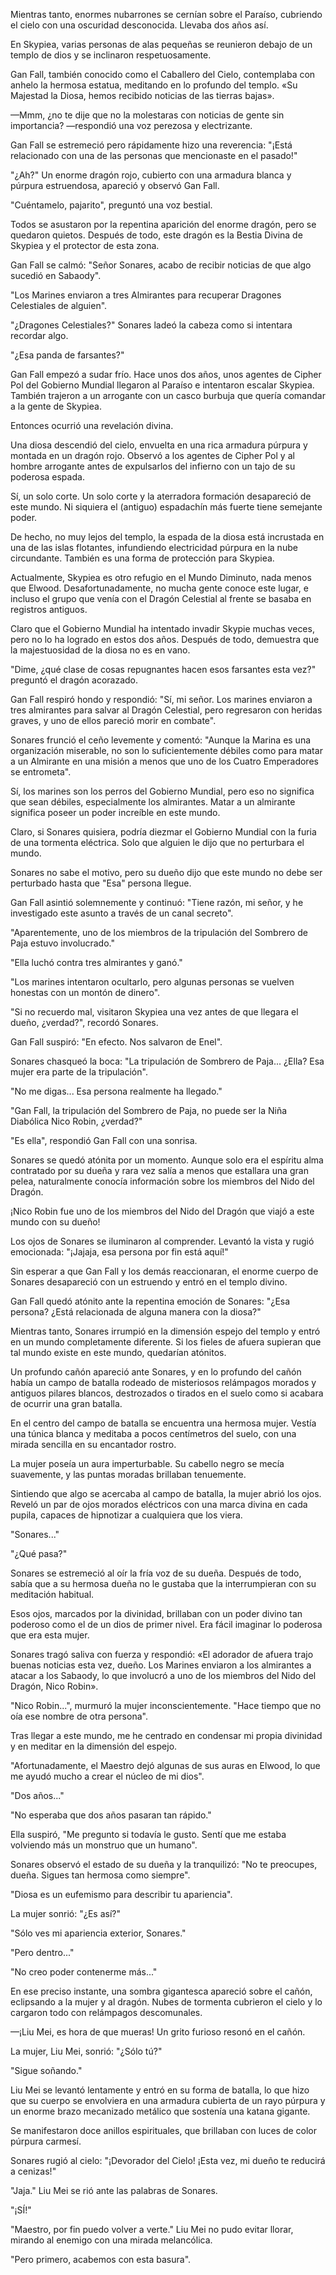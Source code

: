 
Mientras tanto, enormes nubarrones se cernían sobre el Paraíso, cubriendo el cielo con una oscuridad desconocida. Llevaba dos años así.

En Skypiea, varias personas de alas pequeñas se reunieron debajo de un templo de dios y se inclinaron respetuosamente.

Gan Fall, también conocido como el Caballero del Cielo, contemplaba con anhelo la hermosa estatua, meditando en lo profundo del templo. «Su Majestad la Diosa, hemos recibido noticias de las tierras bajas».

—Mmm, ¿no te dije que no la molestaras con noticias de gente sin importancia? —respondió una voz perezosa y electrizante.

Gan Fall se estremeció pero rápidamente hizo una reverencia: "¡Está relacionado con una de las personas que mencionaste en el pasado!"

"¿Ah?" Un enorme dragón rojo, cubierto con una armadura blanca y púrpura estruendosa, apareció y observó Gan Fall.

"Cuéntamelo, pajarito", preguntó una voz bestial.

Todos se asustaron por la repentina aparición del enorme dragón, pero se quedaron quietos. Después de todo, este dragón es la Bestia Divina de Skypiea y el protector de esta zona.

Gan Fall se calmó: "Señor Sonares, acabo de recibir noticias de que algo sucedió en Sabaody".

"Los Marines enviaron a tres Almirantes para recuperar Dragones Celestiales de alguien".

"¿Dragones Celestiales?" Sonares ladeó la cabeza como si intentara recordar algo.

"¿Esa panda de farsantes?"

Gan Fall empezó a sudar frío. Hace unos dos años, unos agentes de Cipher Pol del Gobierno Mundial llegaron al Paraíso e intentaron escalar Skypiea. También trajeron a un arrogante con un casco burbuja que quería comandar a la gente de Skypiea.

Entonces ocurrió una revelación divina.

Una diosa descendió del cielo, envuelta en una rica armadura púrpura y montada en un dragón rojo. Observó a los agentes de Cipher Pol y al hombre arrogante antes de expulsarlos del infierno con un tajo de su poderosa espada.

Sí, un solo corte. Un solo corte y la aterradora formación desapareció de este mundo. Ni siquiera el (antiguo) espadachín más fuerte tiene semejante poder.

De hecho, no muy lejos del templo, la espada de la diosa está incrustada en una de las islas flotantes, infundiendo electricidad púrpura en la nube circundante. También es una forma de protección para Skypiea.

Actualmente, Skypiea es otro refugio en el Mundo Diminuto, nada menos que Elwood. Desafortunadamente, no mucha gente conoce este lugar, e incluso el grupo que venía con el Dragón Celestial al frente se basaba en registros antiguos.

Claro que el Gobierno Mundial ha intentado invadir Skypie muchas veces, pero no lo ha logrado en estos dos años. Después de todo, demuestra que la majestuosidad de la diosa no es en vano.

"Dime, ¿qué clase de cosas repugnantes hacen esos farsantes esta vez?" preguntó el dragón acorazado.

Gan Fall respiró hondo y respondió: "Sí, mi señor. Los marines enviaron a tres almirantes para salvar al Dragón Celestial, pero regresaron con heridas graves, y uno de ellos pareció morir en combate".

Sonares frunció el ceño levemente y comentó: "Aunque la Marina es una organización miserable, no son lo suficientemente débiles como para matar a un Almirante en una misión a menos que uno de los Cuatro Emperadores se entrometa".

Sí, los marines son los perros del Gobierno Mundial, pero eso no significa que sean débiles, especialmente los almirantes. Matar a un almirante significa poseer un poder increíble en este mundo.

Claro, si Sonares quisiera, podría diezmar el Gobierno Mundial con la furia de una tormenta eléctrica. Solo que alguien le dijo que no perturbara el mundo.

Sonares no sabe el motivo, pero su dueño dijo que este mundo no debe ser perturbado hasta que "Esa" persona llegue.

Gan Fall asintió solemnemente y continuó: "Tiene razón, mi señor, y he investigado este asunto a través de un canal secreto".

"Aparentemente, uno de los miembros de la tripulación del Sombrero de Paja estuvo involucrado."

"Ella luchó contra tres almirantes y ganó."

"Los marines intentaron ocultarlo, pero algunas personas se vuelven honestas con un montón de dinero".

"Si no recuerdo mal, visitaron Skypiea una vez antes de que llegara el dueño, ¿verdad?", recordó Sonares.

Gan Fall suspiró: "En efecto. Nos salvaron de Enel".

Sonares chasqueó la boca: "La tripulación de Sombrero de Paja... ¿Ella? Esa mujer era parte de la tripulación".

"No me digas... Esa persona realmente ha llegado."

"Gan Fall, la tripulación del Sombrero de Paja, no puede ser la Niña Diabólica Nico Robin, ¿verdad?"

"Es ella", respondió Gan Fall con una sonrisa.

Sonares se quedó atónita por un momento. Aunque solo era el espíritu alma contratado por su dueña y rara vez salía a menos que estallara una gran pelea, naturalmente conocía información sobre los miembros del Nido del Dragón.

¡Nico Robin fue uno de los miembros del Nido del Dragón que viajó a este mundo con su dueño!

Los ojos de Sonares se iluminaron al comprender. Levantó la vista y rugió emocionada: "¡Jajaja, esa persona por fin está aquí!"

Sin esperar a que Gan Fall y los demás reaccionaran, el enorme cuerpo de Sonares desapareció con un estruendo y entró en el templo divino.

Gan Fall quedó atónito ante la repentina emoción de Sonares: "¿Esa persona? ¿Está relacionada de alguna manera con la diosa?"

Mientras tanto, Sonares irrumpió en la dimensión espejo del templo y entró en un mundo completamente diferente. Si los fieles de afuera supieran que tal mundo existe en este mundo, quedarían atónitos.

Un profundo cañón apareció ante Sonares, y en lo profundo del cañón había un campo de batalla rodeado de misteriosos relámpagos morados y antiguos pilares blancos, destrozados o tirados en el suelo como si acabara de ocurrir una gran batalla.

En el centro del campo de batalla se encuentra una hermosa mujer. Vestía una túnica blanca y meditaba a pocos centímetros del suelo, con una mirada sencilla en su encantador rostro.

La mujer poseía un aura imperturbable. Su cabello negro se mecía suavemente, y las puntas moradas brillaban tenuemente.

Sintiendo que algo se acercaba al campo de batalla, la mujer abrió los ojos. Reveló un par de ojos morados eléctricos con una marca divina en cada pupila, capaces de hipnotizar a cualquiera que los viera.

"Sonares..."

"¿Qué pasa?"

Sonares se estremeció al oír la fría voz de su dueña. Después de todo, sabía que a su hermosa dueña no le gustaba que la interrumpieran con su meditación habitual.

Esos ojos, marcados por la divinidad, brillaban con un poder divino tan poderoso como el de un dios de primer nivel. Era fácil imaginar lo poderosa que era esta mujer.

Sonares tragó saliva con fuerza y ​​respondió: «El adorador de afuera trajo buenas noticias esta vez, dueño. Los Marines enviaron a los almirantes a atacar a los Sabaody, lo que involucró a uno de los miembros del Nido del Dragón, Nico Robin».

"Nico Robin...", murmuró la mujer inconscientemente. "Hace tiempo que no oía ese nombre de otra persona".

Tras llegar a este mundo, me he centrado en condensar mi propia divinidad y en meditar en la dimensión del espejo.

"Afortunadamente, el Maestro dejó algunas de sus auras en Elwood, lo que me ayudó mucho a crear el núcleo de mi dios".

"Dos años..."

"No esperaba que dos años pasaran tan rápido."

Ella suspiró, "Me pregunto si todavía le gusto. Sentí que me estaba volviendo más un monstruo que un humano".

Sonares observó el estado de su dueña y la tranquilizó: "No te preocupes, dueña. Sigues tan hermosa como siempre".

"Diosa es un eufemismo para describir tu apariencia".

La mujer sonrió: "¿Es así?"

"Sólo ves mi apariencia exterior, Sonares."

"Pero dentro..."

"No creo poder contenerme más..."

En ese preciso instante, una sombra gigantesca apareció sobre el cañón, eclipsando a la mujer y al dragón. Nubes de tormenta cubrieron el cielo y lo cargaron todo con relámpagos descomunales.

—¡Liu Mei, es hora de que mueras! Un grito furioso resonó en el cañón.

La mujer, Liu Mei, sonrió: "¿Sólo tú?"

"Sigue soñando."

Liu Mei se levantó lentamente y entró en su forma de batalla, lo que hizo que su cuerpo se envolviera en una armadura cubierta de un rayo púrpura y un enorme brazo mecanizado metálico que sostenía una katana gigante.

Se manifestaron doce anillos espirituales, que brillaban con luces de color púrpura carmesí.

Sonares rugió al cielo: "¡Devorador del Cielo! ¡Esta vez, mi dueño te reducirá a cenizas!"

"Jaja." Liu Mei se rió ante las palabras de Sonares.

"¡SÍ!"

"Maestro, por fin puedo volver a verte." Liu Mei no pudo evitar llorar, mirando al enemigo con una mirada melancólica.

"Pero primero, acabemos con esta basura".